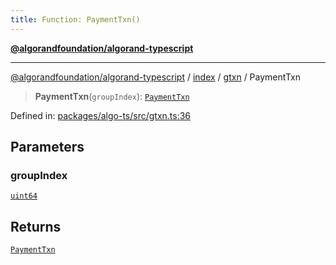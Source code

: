 ```yaml
---
title: Function: PaymentTxn()
---
```


[**@algorandfoundation/algorand-typescript**](../../../../README)

***

[@algorandfoundation/algorand-typescript](../../../../README) / [index](../../../README) / [gtxn](../README) / PaymentTxn



> **PaymentTxn**(`groupIndex`): [`PaymentTxn`](../interfaces/PaymentTxn)

Defined in: [packages/algo-ts/src/gtxn.ts:36](https://github.com/algorandfoundation/puya-ts/blob/main/packages/algo-ts/src/gtxn.ts#L36)

## Parameters

### groupIndex

[`uint64`](../../../type-aliases/uint64)

## Returns

[`PaymentTxn`](../interfaces/PaymentTxn)